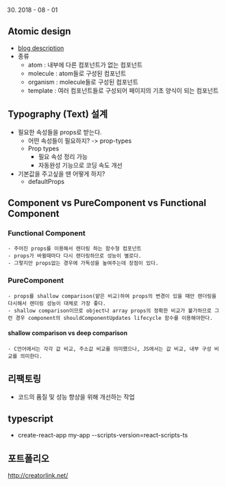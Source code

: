 30. 2018 - 08 - 01
## Atomic design
  - [blog description](http://atomicdesign.bradfrost.com/chapter-2/)
  - 종류
    - atom : 내부에 다른 컴포넌트가 없는 컴포넌트
    - molecule : atom들로 구성된 컴포넌트
    - organism : molecule들로 구성된 컴포넌트
    - template : 여러 컴포넌트들로 구성되어 페이지의 기초 양식이 되는 컴포넌트

## Typography (Text) 설계
  - 필요한 속성들을 props로 받는다.
    - 어떤 속성들이 필요하지? -> prop-types
    - Prop types
      - 필요 속성 정리 가능
      - 자동완성 기능으로 코딩 속도 개선
  - 기본값을 주고싶을 땐 어떻게 하지?
    - defaultProps

## Component vs PureComponent vs Functional Component
  ### Functional Component
    - 주어진 props를 이용해서 렌더링 하는 함수형 컴포넌트
    - props가 바뀔때마다 다시 렌더링하므로 성능이 별로다.
    - 그렇지만 props없는 경우에 가독성을 높여주는데 장점이 있다.
  ### PureComponent
    - props를 shallow comparison(얕은 비교)하여 props의 변경이 있을 때만 렌더링을 다시해서 렌더링 성능이 대체로 가장 좋다.
    - shallow comparison이므로 object나 array props의 정확한 비교가 불가하므로 그런 경우 component의 shouldComponentUpdates lifecycle 함수를 이용해야한다.
  #### shallow comparison vs deep comparison
    - C언어에서는 각각 값 비교, 주소값 비교를 의미했으나, JS에서는 값 비교, 내부 구성 비교를 의미한다.


## 리팩토링
  - 코드의 품질 및 성능 향상을 위해 개선하는 작업


## typescript
  - create-react-app my-app --scripts-version=react-scripts-ts

## 포트폴리오
  http://creatorlink.net/